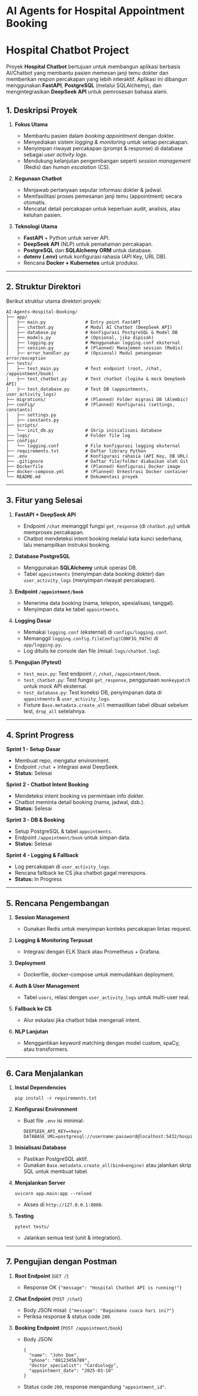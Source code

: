 # AI Agents for Hospital Appointment Booking

# Hospital Chatbot Project

Proyek **Hospital Chatbot** bertujuan untuk membangun aplikasi berbasis AI/Chatbot yang membantu pasien memesan janji temu dokter dan memberikan respon percakapan yang lebih interaktif. Aplikasi ini dibangun menggunakan **FastAPI**, **PostgreSQL** (melalui SQLAlchemy), dan mengintegrasikan **DeepSeek API** untuk pemrosesan bahasa alami.

## 1. Deskripsi Proyek

1. **Fokus Utama**

   - Membantu pasien dalam _booking appointment_ dengan dokter.
   - Menyediakan sistem _logging & monitoring_ untuk setiap percakapan.
   - Menyimpan riwayat percakapan (prompt & response) di database sebagai _user activity logs_.
   - Mendukung kelanjutan pengembangan seperti _session management_ (Redis) dan _human escalation_ (CS).

2. **Kegunaan Chatbot**

   - Menjawab pertanyaan seputar informasi dokter & jadwal.
   - Memfasilitasi proses pemesanan janji temu (appointment) secara otomatis.
   - Mencatat detail percakapan untuk keperluan audit, analisis, atau keluhan pasien.

3. **Teknologi Utama**
   - **FastAPI** + Python untuk server API.
   - **DeepSeek API** (NLP) untuk pemahaman percakapan.
   - **PostgreSQL** dan **SQLAlchemy ORM** untuk database.
   - **dotenv (.env)** untuk konfigurasi rahasia (API Key, URL DB).
   - Rencana **Docker + Kubernetes** untuk produksi.

---

## 2. Struktur Direktori

Berikut struktur utama direktori proyek:

    AI-Agents-Hospital-Booking/
    ├── app/
    │   ├── main.py               # Entry point FastAPI
    │   ├── chatbot.py            # Modul AI Chatbot (DeepSeek API)
    │   ├── database.py           # Konfigurasi PostgreSQL & Model DB
    │   ├── models.py             # (Opsional, jika dipisah)
    │   ├── logging.py            # Menggunakan logging.conf eksternal
    │   ├── session.py            # (Planned) Manajemen session (Redis)
    │   ├── error_handler.py      # (Opsional) Modul penanganan error/exception
    ├── tests/
    │   ├── test_main.py          # Test endpoint (root, /chat, /appointment/book)
    │   ├── test_chatbot.py       # Test chatbot (logika & mock DeepSeek API)
    │   ├── test_database.py      # Test DB (appointments, user_activity_logs)
    ├── migrations/               # (Planned) Folder migrasi DB (Alembic)
    ├── config/                   # (Planned) Konfigurasi (settings, constants)
    │   ├── settings.py
    │   ├── constants.py
    ├── scripts/
    │   └── init_db.py            # Skrip inisialisasi database
    ├── logs/                     # Folder file log
    ├── configs/
    │   └── logging.conf          # File konfigurasi logging eksternal
    ├── requirements.txt          # Daftar library Python
    ├── .env                      # Konfigurasi rahasia (API Key, DB URL)
    ├── .gitignore                # Daftar file/folder diabaikan oleh Git
    ├── Dockerfile                # (Planned) Konfigurasi Docker image
    ├── docker-compose.yml        # (Planned) Orkestrasi Docker container
    └── README.md                 # Dokumentasi proyek

---

## 3. Fitur yang Selesai

1. **FastAPI + DeepSeek API**

   - Endpoint `/chat` memanggil fungsi `get_response` (di `chatbot.py`) untuk memproses percakapan.
   - Chatbot mendeteksi intent booking melalui kata kunci sederhana, lalu menampilkan instruksi booking.

2. **Database PostgreSQL**

   - Menggunakan **SQLAlchemy** untuk operasi DB.
   - Tabel `appointments` (menyimpan data booking dokter) dan `user_activity_logs` (menyimpan riwayat percakapan).

3. **Endpoint `/appointment/book`**

   - Menerima data booking (nama, telepon, spesialisasi, tanggal).
   - Menyimpan data ke tabel `appointments`.

4. **Logging Dasar**

   - Memakai `logging.conf` (eksternal) di `configs/logging.conf`.
   - Memanggil `logging.config.fileConfig(CONFIG_PATH)` di `app/logging.py`.
   - Log ditulis ke console dan file (misal: `logs/chatbot.log`).

5. **Pengujian (Pytest)**
   - `test_main.py`: Test endpoint `/`, `/chat`, `/appointment/book`.
   - `test_chatbot.py`: Test fungsi `get_response`, penggunaan `monkeypatch` untuk mock API eksternal.
   - `test_database.py`: Test koneksi DB, penyimpanan data di `appointments` & `user_activity_logs`.
   - Fixture `Base.metadata.create_all` memastikan tabel dibuat sebelum test, `drop_all` setelahnya.

---

## 4. Sprint Progress

**Sprint 1 - Setup Dasar**

- Membuat repo, mengatur environment.
- Endpoint `/chat` + integrasi awal DeepSeek.
- **Status:** Selesai

**Sprint 2 - Chatbot Intent Booking**

- Mendeteksi intent booking vs permintaan info dokter.
- Chatbot meminta detail booking (nama, jadwal, dsb.).
- **Status:** Selesai

**Sprint 3 - DB & Booking**

- Setup PostgreSQL & tabel `appointments`.
- Endpoint `/appointment/book` untuk simpan data.
- **Status:** Selesai

**Sprint 4 - Logging & Fallback**

- Log percakapan di `user_activity_logs`.
- Rencana fallback ke CS jika chatbot gagal merespons.
- **Status:** In Progress

---

## 5. Rencana Pengembangan

1. **Session Management**

   - Gunakan Redis untuk menyimpan konteks percakapan lintas request.

2. **Logging & Monitoring Terpusat**

   - Integrasi dengan ELK Stack atau Prometheus + Grafana.

3. **Deployment**

   - Dockerfile, docker-compose untuk memudahkan deployment.

4. **Auth & User Management**

   - Tabel `users`, relasi dengan `user_activity_logs` untuk multi-user real.

5. **Fallback ke CS**

   - Alur eskalasi jika chatbot tidak mengenali intent.

6. **NLP Lanjutan**
   - Menggantikan keyword matching dengan model custom, spaCy, atau transformers.

---

## 6. Cara Menjalankan

1.  **Instal Dependencies**

    ```
    pip install -r requirements.txt
    ```

2.  **Konfigurasi Environment**

    - Buat file `.env` isi minimal:

          DEEPSEEK_API_KEY=<key>
          DATABASE_URL=postgresql://username:password@localhost:5432/hospital_db

3.  **Inisialisasi Database**

    - Pastikan PostgreSQL aktif.
    - Gunakan `Base.metadata.create_all(bind=engine)` atau jalankan skrip SQL untuk membuat tabel.

4.  **Menjalankan Server**

    ```
    uvicorn app.main:app --reload
    ```

    - Akses di `http://127.0.0.1:8000`.

5.  **Testing**
    ```
    pytest tests/
    ```
    - Jalankan semua test (unit & integration).

---

## 7. Pengujian dengan Postman

1.  **Root Endpoint** (`GET /`)
    - Response OK `{"message": "Hospital Chatbot API is running!"}`
2.  **Chat Endpoint** (`POST /chat`)
    - Body JSON misal: `{"message": "Bagaimana cuaca hari ini?"}`
    - Periksa response & status code `200`.
3.  **Booking Endpoint** (`POST /appointment/book`)

    - Body JSON:

          {
            "name": "John Doe",
            "phone": "08123456789",
            "doctor_specialist": "Cardiology",
            "appointment_date": "2025-03-10"
          }

    - Status code `200`, response mengandung `"appointment_id"`.
